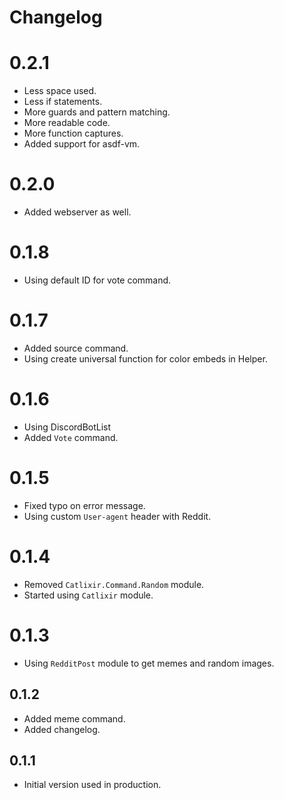 # Changelog

# 0.2.1
- Less space used.
- Less if statements.
- More guards and pattern matching.
- More readable code.
- More function captures.
- Added support for asdf-vm.

# 0.2.0
- Added webserver as well.

# 0.1.8
- Using default ID for vote command.

# 0.1.7
- Added source command.
- Using create universal function for color embeds in Helper.

# 0.1.6
- Using DiscordBotList
- Added `Vote` command.

# 0.1.5
- Fixed typo on error message.
- Using custom `User-agent` header with Reddit.

# 0.1.4
- Removed `Catlixir.Command.Random` module. 
- Started using `Catlixir` module.

# 0.1.3
- Using `RedditPost` module to get memes and random images.

## 0.1.2
- Added meme command.
- Added changelog.

## 0.1.1
- Initial version used in production.